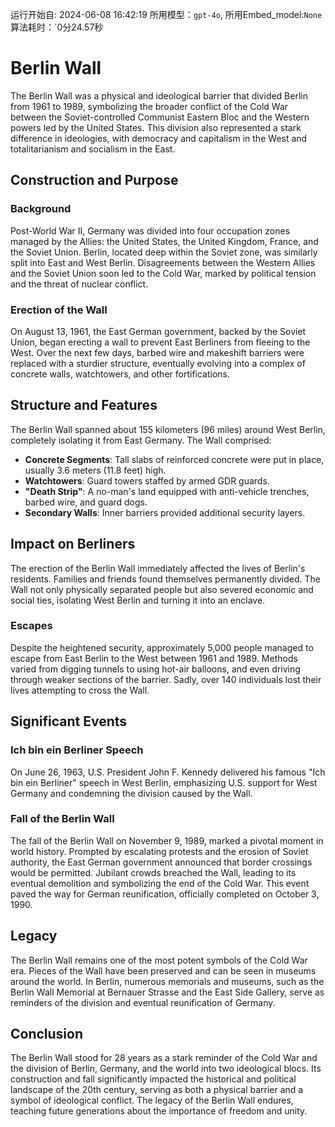 运行开始自: 2024-06-08 16:42:19
所用模型：`gpt-4o`, 所用Embed_model:`None`
算法耗时：`0分24.57秒
# Berlin Wall

The Berlin Wall was a physical and ideological barrier that divided Berlin from 1961 to 1989, symbolizing the broader conflict of the Cold War between the Soviet-controlled Communist Eastern Bloc and the Western powers led by the United States. This division also represented a stark difference in ideologies, with democracy and capitalism in the West and totalitarianism and socialism in the East.

## Construction and Purpose

### Background

Post-World War II, Germany was divided into four occupation zones managed by the Allies: the United States, the United Kingdom, France, and the Soviet Union. Berlin, located deep within the Soviet zone, was similarly split into East and West Berlin. Disagreements between the Western Allies and the Soviet Union soon led to the Cold War, marked by political tension and the threat of nuclear conflict.

### Erection of the Wall

On August 13, 1961, the East German government, backed by the Soviet Union, began erecting a wall to prevent East Berliners from fleeing to the West. Over the next few days, barbed wire and makeshift barriers were replaced with a sturdier structure, eventually evolving into a complex of concrete walls, watchtowers, and other fortifications.

## Structure and Features

The Berlin Wall spanned about 155 kilometers (96 miles) around West Berlin, completely isolating it from East Germany. The Wall comprised:

- **Concrete Segments**: Tall slabs of reinforced concrete were put in place, usually 3.6 meters (11.8 feet) high.
- **Watchtowers**: Guard towers staffed by armed GDR guards.
- **"Death Strip"**: A no-man's land equipped with anti-vehicle trenches, barbed wire, and guard dogs.
- **Secondary Walls**: Inner barriers provided additional security layers.
  
## Impact on Berliners

The erection of the Berlin Wall immediately affected the lives of Berlin's residents. Families and friends found themselves permanently divided. The Wall not only physically separated people but also severed economic and social ties, isolating West Berlin and turning it into an enclave.

### Escapes

Despite the heightened security, approximately 5,000 people managed to escape from East Berlin to the West between 1961 and 1989. Methods varied from digging tunnels to using hot-air balloons, and even driving through weaker sections of the barrier. Sadly, over 140 individuals lost their lives attempting to cross the Wall.

## Significant Events

### Ich bin ein Berliner Speech

On June 26, 1963, U.S. President John F. Kennedy delivered his famous "Ich bin ein Berliner" speech in West Berlin, emphasizing U.S. support for West Germany and condemning the division caused by the Wall.

### Fall of the Berlin Wall

The fall of the Berlin Wall on November 9, 1989, marked a pivotal moment in world history. Prompted by escalating protests and the erosion of Soviet authority, the East German government announced that border crossings would be permitted. Jubilant crowds breached the Wall, leading to its eventual demolition and symbolizing the end of the Cold War. This event paved the way for German reunification, officially completed on October 3, 1990.

## Legacy

The Berlin Wall remains one of the most potent symbols of the Cold War era. Pieces of the Wall have been preserved and can be seen in museums around the world. In Berlin, numerous memorials and museums, such as the Berlin Wall Memorial at Bernauer Strasse and the East Side Gallery, serve as reminders of the division and eventual reunification of Germany.

## Conclusion

The Berlin Wall stood for 28 years as a stark reminder of the Cold War and the division of Berlin, Germany, and the world into two ideological blocs. Its construction and fall significantly impacted the historical and political landscape of the 20th century, serving as both a physical barrier and a symbol of ideological conflict. The legacy of the Berlin Wall endures, teaching future generations about the importance of freedom and unity.